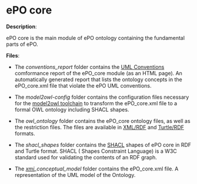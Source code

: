 # ePO core

**Description**:

ePO core is the main module of ePO ontology containing the fundamental parts of ePO.

**Files**:
- The *conventions_report* folder contains the [UML Conventions](https://meaningfy-ws.github.io/model2owl-docs/public-review/uml/conceptual-model-conventions.html) comformance report of the ePO_core module (as an HTML page). An automatically generated report that lists the ontology concepts in the ePO_core.xml file that violate the ePO UML conventions.


- The *model2owl-config* folder contains the configuration files necessary for the [model2owl toolchain](https://github.com/OP-TED/model2owl) to transform the ePO_core.xml file to a formal OWL ontology including SHACL shapes.


- The *owl_ontology* folder contains the ePO_core ontology files, as well as the restriction files. The files are available in [XML/RDF](https://www.w3.org/TR/rdf-syntax-grammar/) and [Turtle/RDF](https://www.w3.org/TR/turtle/) formats.


- The *shacl_shapes* folder contains the [SHACL](https://www.w3.org/TR/shacl/) shapes of ePO core in RDF and Turtle format. SHACL ( Shapes Constraint Language) is a W3C standard used for validating the contents of an RDF graph. 


- The *[xmi](https://www.omg.org/spec/XMI/)_conceptual_model* folder contains the ePO_core.xml file. A representation of the UML model of the Ontology.


